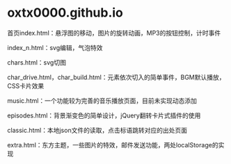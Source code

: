 # oxtx0000.github.io
首页index.html：悬浮图的移动，图片的旋转动画，MP3的按钮控制，计时事件

index_n.html：svg编辑，气泡特效

chars.html：svg切图

char_drive.html，char_build.html：元素依次切入的简单事件，BGM默认播放，CSS卡片效果

music.html：一个功能较为完善的音乐播放页面，目前未实现动态添加

episodes.html：背景渐变色的简单设计，jQuery翻转卡片式插件的使用

classic.html：本地json文件的读取，点击标语跳转对应的出处页面

extra.html：东方主题，一些图片的特效，邮件发送功能，两处localStorage的实现
